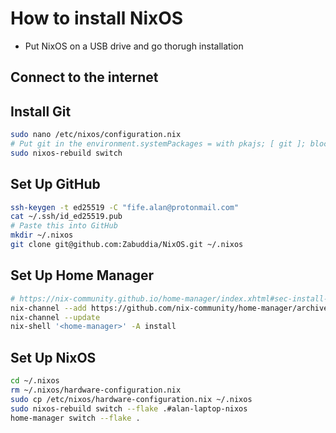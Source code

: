 # How to install NixOS
- Put NixOS on a USB drive and go thorugh installation
## Connect to the internet
## Install Git
```bash
sudo nano /etc/nixos/configuration.nix
# Put git in the environment.systemPackages = with pkajs; [ git ]; block
sudo nixos-rebuild switch
```
## Set Up GitHub
```bash
ssh-keygen -t ed25519 -C "fife.alan@protonmail.com"
cat ~/.ssh/id_ed25519.pub 
# Paste this into GitHub
mkdir ~/.nixos
git clone git@github.com:Zabuddia/NixOS.git ~/.nixos
```
## Set Up Home Manager
```bash
# https://nix-community.github.io/home-manager/index.xhtml#sec-install-standalone
nix-channel --add https://github.com/nix-community/home-manager/archive/release-25.05.tar.gz home-manager
nix-channel --update
nix-shell '<home-manager>' -A install
```
## Set Up NixOS
```bash
cd ~/.nixos
rm ~/.nixos/hardware-configuration.nix
sudo cp /etc/nixos/hardware-configuration.nix ~/.nixos
sudo nixos-rebuild switch --flake .#alan-laptop-nixos
home-manager switch --flake .
```
